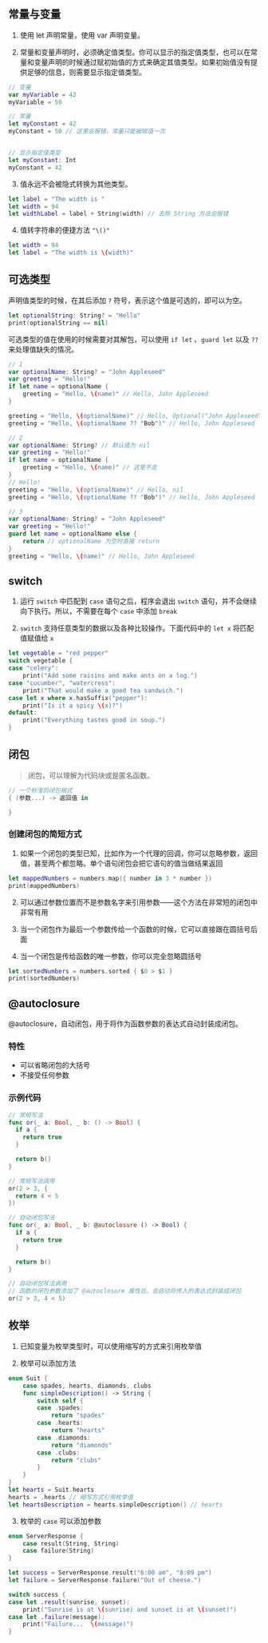 ## 常量与变量

1. 使用 let 声明常量，使用 var 声明变量。

2. 常量和变量声明时，必须确定值类型。你可以显示的指定值类型，也可以在常量和变量声明的时候通过赋初始值的方式来确定其值类型。如果初始值没有提供足够的信息，则需要显示指定值类型。

```swift
// 变量
var myVariable = 42
myVariable = 50

// 常量
let myConstant = 42
myConstant = 50 // 这里会报错，常量只能被赋值一次


// 显示指定值类型
let myConstant: Int
myConstant = 42
```

3. 值永远不会被隐式转换为其他类型。

```swift
let label = "The width is "
let width = 94
let widthLabel = label + String(width) // 去除 String 方法会报错
```

4. 值转字符串的便捷方法 `"\()"`

```swift
let width = 94
let label = "The width is \(width)"
```

## 可选类型

声明值类型的时候，在其后添加 `?` 符号，表示这个值是可选的，即可以为空。

```swift
let optionalString: String? = "Hello"
print(optionalString == nil)
```

可选类型的值在使用的时候需要对其解包，可以使用 `if let` 、`guard let` 以及 `??` 来处理值缺失的情况。

```swift
// 1
var optionalName: String? = "John Appleseed"
var greeting = "Hello!"
if let name = optionalName {
    greeting = "Hello, \(name)" // Hello, John Appleseed
}

greeting = "Hello, \(optionalName)" // Hello, Optional("John Appleseed")
greeting = "Hello, \(optionalName ?? "Bob")" // Hello, John Appleseed

// 2
var optionalName: String? // 默认值为 nil
var greeting = "Hello!"
if let name = optionalName {
    greeting = "Hello, \(name)" // 这里不走
}
// Hello!
greeting = "Hello, \(optionalName)" // Hello, nil
greeting = "Hello, \(optionalName ?? "Bob")" // Hello, John Appleseed

// 3
var optionalName: String? = "John Appleseed"
var greeting = "Hello!"
guard let name = optionalName else {
    return // optionalName 为空时直接 return
}
greeting = "Hello, \(name)" // Hello, John Appleseed
```

## switch

1. 运行 `switch` 中匹配到 `case` 语句之后，程序会退出 `switch` 语句，并不会继续向下执行。所以，不需要在每个 `case` 中添加 `break` 

2. `switch` 支持任意类型的数据以及各种比较操作。下面代码中的 `let x` 将匹配值赋值给 `x` 

```swift
let vegetable = "red pepper"
switch vegetable {
case "celery":
    print("Add some raisins and make ants on a log.")
case "cucumber", "watercress":
    print("That would make a good tea sandwich.")
case let x where x.hasSuffix("pepper"):
    print("Is it a spicy \(x)?")
default:
    print("Everything tastes good in soup.")
}
```

## 闭包

> 闭包，可以理解为代码块或是匿名函数。

```swift
// 一个标准的闭包格式
{ (参数...) -> 返回值 in

}
```

### 创建闭包的简短方式

1. 如果一个闭包的类型已知，比如作为一个代理的回调，你可以忽略参数，返回值，甚至两个都忽略。单个语句闭包会把它语句的值当做结果返回

```swift
let mappedNumbers = numbers.map({ number in 3 * number })
print(mappedNumbers)
```

2. 可以通过参数位置而不是参数名字来引用参数——这个方法在非常短的闭包中非常有用

3. 当一个闭包作为最后一个参数传给一个函数的时候，它可以直接跟在圆括号后面

4. 当一个闭包是传给函数的唯一参数，你可以完全忽略圆括号

```swift
let sortedNumbers = numbers.sorted { $0 > $1 }
print(sortedNumbers)
```

## @autoclosure

@autoclosure，自动闭包，用于将作为函数参数的表达式自动封装成闭包。

### 特性

* 可以省略闭包的大括号
* 不接受任何参数

### 示例代码

```swift
// 常规写法
func or(_ a: Bool, _ b: () -> Bool) {
  if a {
    return true
  }

  return b()
}

// 常规写法调用
or(2 > 3, {
  return 4 < 5
})

// 自动闭包写法
func or(_ a: Bool, _ b: @autoclosure () -> Bool) {
  if a {
    return true
  }

  return b()
}

// 自动闭包写法调用
// 函数的闭包参数添加了 @autoclosure 属性后，会自动将传入的表达式封装成闭包
or(2 > 3, 4 < 5)
```

## 枚举

1. 已知变量为枚举类型时，可以使用缩写的方式来引用枚举值

2. 枚举可以添加方法

```swift
enum Suit {
    case spades, hearts, diamonds, clubs
    func simpleDescription() -> String {
        switch self {
        case .spades:
            return "spades"
        case .hearts:
            return "hearts"
        case .diamonds:
            return "diamonds"
        case .clubs:
            return "clubs"
        }
    }
}
let hearts = Suit.hearts
hearts = .hearts // 缩写方式引用枚举值
let heartsDescription = hearts.simpleDescription() // hearts
```

3. 枚举的 `case` 可以添加参数

```swift
enum ServerResponse {
    case result(String, String)
    case failure(String)
}

let success = ServerResponse.result("6:00 am", "8:09 pm")
let failure = ServerResponse.failure("Out of cheese.")

switch success {
case let .result(sunrise, sunset):
    print("Sunrise is at \(sunrise) and sunset is at \(sunset)")
case let .failure(message):
    print("Failure...  \(message)")
}
```



